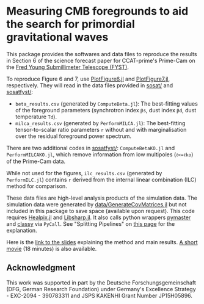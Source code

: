 # Measuring CMB foregrounds to aid the search for primordial gravitational waves

This package provides the softwares and data files to reproduce the results in Section 6 of the science forecast paper for CCAT-prime's Prime-Cam on the [Fred Young Submillimeter Telescope (FYST)](https://www.ccatobservatory.org/index.cfm).

To reproduce Figure 6 and 7, use [PlotFigure6.jl](https://github.com/komatsu5147/CleanCMB.jl/tree/master/ccatprime/sciencepaper/PlotFigure6.jl) and  [PlotFigure7.jl](https://github.com/komatsu5147/CleanCMB.jl/tree/master/ccatprime/sciencepaper/PlotFigure7.jl), respectively. They will read in the data files provided in [sosat/](https://github.com/komatsu5147/CleanCMB.jl/tree/master/ccatprime/sciencepaper/sosat) and [sosatfyst/](https://github.com/komatsu5147/CleanCMB.jl/tree/master/ccatprime/sciencepaper/sosatfyst):
- `beta_results.csv` (generated by `ComputeBeta.jl`): The best-fitting values of the foreground parameters (synchrotron index `βs`, dust index `βd`, dust temperature `Td`).
- `milca_results.csv` (generated by `PerformMILCA.jl`): The best-fitting tensor-to-scalar ratio parameters `r` without and with marginalisation over the residual foreground power spectrum.

There are two additional codes in [sosatfyst/](https://github.com/komatsu5147/CleanCMB.jl/tree/master/ccatprime/sciencepaper/sosatfyst): `ComputeBetaKO.jl` and `PerformMILCAKO.jl`, which remove information from low multipoles (`ℓ<=ℓko`) of the Prime-Cam data.

While not used for the figures, `ilc_results.csv` (generated by `PerformILC.jl`) contains `r` derived from the internal linear combination (ILC) method for comparison.

These data files are high-level analysis products of the simulation data. The simulation data were generated by [data/GenerateCovMatrices.jl](https://github.com/komatsu5147/CleanCMB.jl/tree/master/ccatprime/sciencepaper/data/GenerateCovMatrices.jl) but not included in this package to save space (available upon request). This code requires [Healpix.jl](https://github.com/ziotom78/Healpix.jl) and [Libsharp.jl](https://github.com/ziotom78/Libsharp.jl). It also calls python wrappers [pymaster](https://github.com/LSSTDESC/NaMaster) and [classy](https://github.com/lesgourg/class_public/wiki/Python-wrapper) via `PyCall`. See "Splitting Pipelines" on [this page](https://github.com/komatsu5147/CleanCMB.jl#splitting-pipelines) for the explanation.

Here is the [link to the slides](https://wwwmpa.mpa-garching.mpg.de/~komatsu/CCATp/presentations/fyst-bmode-apr2021.pdf) explaining the method and main results. [A short movie](https://wwwmpa.mpa-garching.mpg.de/~komatsu/CCATp/presentations/fyst-bmode-apr2021.mp4) (18 minutes) is also available.

## Acknowledgment

This work was supported in part by the Deutsche Forschungsgemeinschaft (DFG, German Research Foundation) under Germany's Excellence Strategy - EXC-2094 - 390783311 and JSPS KAKENHI Grant Number JP15H05896.
